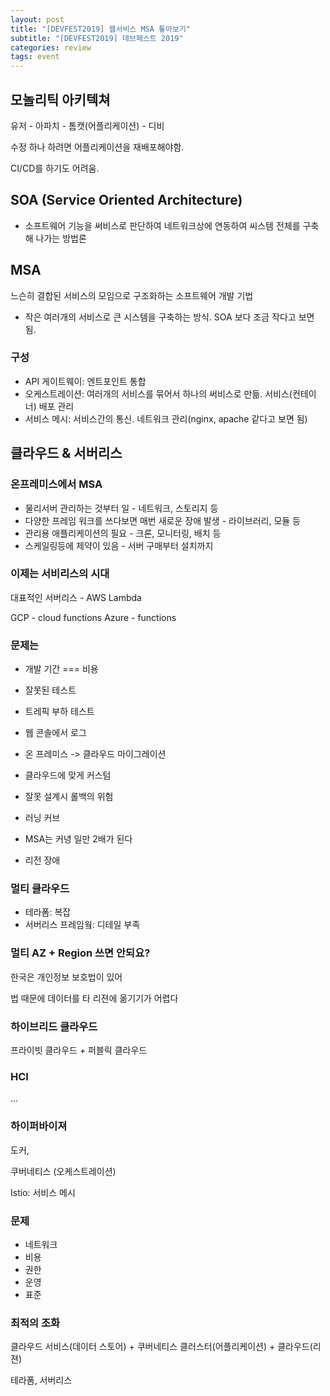 ```yaml
---
layout: post
title: "[DEVFEST2019] 웹서비스 MSA 톺아보기"
subtitle: "[DEVFEST2019] 데브페스트 2019"
categories: review
tags: event
---
```


## 모놀리틱 아키텍쳐

유저 - 아파치 - 톰캣(어플리케이션) - 디비

수정 하나 하려면 어플리케이션을 재배포해야함.

CI/CD를 하기도 어려움.

## SOA (Service Oriented Architecture)

- 소프트웨어 기능을 써비스로 판단하여 네트워크상에 연동하여 씨스템 전체를 구축해 나가는 방법론

## MSA

느슨히 결합된 서비스의 모임으로 구조화하는 소프트웨어 개발 기법

- 작은 여러개의 서비스로 큰 시스템을 구축하는 방식. SOA 보다 조금 작다고 보면 됨.

### 구성

- API 게이트웨이: 엔트포인트 통합
- 오케스트레이션: 여러개의 서비스를 묶어서 하나의 써비스로 만듦. 서비스(컨테이너) 배포 관리
- 서비스 메시: 서비스간의 통신. 네트워크 관리(nginx, apache 같다고 보면 됨)

## 클라우드 & 서버리스

### 온프레미스에서 MSA

- 물리서버 관리하는 것부터 일 - 네트워크, 스토리지 등
- 다양한 프레임 워크를 쓰다보면 매번 새로운 장애 발생 - 라이브러리, 모듈 등
- 관리용 애플리케이션의 필요 - 크론, 모니터링, 배치 등
- 스케일링등에 제약이 있음 - 서버 구매부터 설치까지

### 이제는 서비리스의 시대

대표적인 서버리스 - AWS Lambda

GCP - cloud functions
Azure - functions

### 문제는

- 개발 기간 === 비용
- 잘못된 테스트
- 트레픽 부하 테스트
- 웹 콘솔에서 로그

- 온 프레미스 -> 클라우드 마이그레이션
- 클라우드에 맞게 커스텀
- 잘못 설계시 롤백의 위험
- 러닝 커브
- MSA는 커녕 일만 2배가 된다

- 리전 장애

### 멀티 클라우드

- 테라폼: 복잡
- 서버리스 프레임웤: 디테일 부족

### 멀티 AZ + Region 쓰면 안되요?

한국은 개인정보 보호법이 있어

법 때문에 데이터를 타 리젼에 옮기기가 어렵다

### 하이브리드 클라우드

프라이빗 클라우드 + 퍼블릭 클라우드

### HCI

...

### 하이퍼바이져

도커,

쿠버네티스 (오케스트레이션)

Istio: 서비스 메시

### 문제

- 네트워크
- 비용
- 권한
- 운영
- 표준

### 최적의 조화

클라우드 서비스(데이터 스토어) + 쿠버네티스 클러스터(어플리케이션) + 클라우드(리젼)

테라폼, 서버리스
